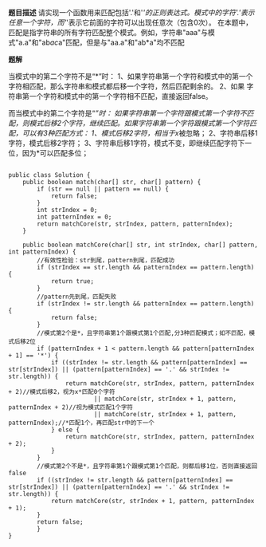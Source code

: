 **题目描述**
请实现一个函数用来匹配包括'.'和'*'的正则表达式。模式中的字符'.'表示任意一个字符，而'*'表示它前面的字符可以出现任意次（包含0次）。 在本题中，匹配是指字符串的所有字符匹配整个模式。例如，字符串"aaa"与模式"a.a"和"ab*ac*a"匹配，但是与"aa.a"和"ab*a"均不匹配

**题解**


当模式中的第二个字符不是“*”时：
1、如果字符串第一个字符和模式中的第一个字符相匹配，那么字符串和模式都后移一个字符，然后匹配剩余的。
2、如果 字符串第一个字符和模式中的第一个字符相不匹配，直接返回false。

而当模式中的第二个字符是“*”时：
如果字符串第一个字符跟模式第一个字符不匹配，则模式后移2个字符，继续匹配。如果字符串第一个字符跟模式第一个字符匹配，可以有3种匹配方式：
1、模式后移2字符，相当于x*被忽略；
2、字符串后移1字符，模式后移2字符；
3、字符串后移1字符，模式不变，即继续匹配字符下一位，因为*可以匹配多位；

```

public class Solution {
    public boolean match(char[] str, char[] pattern) {
        if (str == null || pattern == null) {
            return false;
        }
        int strIndex = 0;
        int patternIndex = 0;
        return matchCore(str, strIndex, pattern, patternIndex);
    }
  
    public boolean matchCore(char[] str, int strIndex, char[] pattern, int patternIndex) {
        //有效性检验：str到尾，pattern到尾，匹配成功
        if (strIndex == str.length && patternIndex == pattern.length) {
            return true;
        }
        //pattern先到尾，匹配失败
        if (strIndex != str.length && patternIndex == pattern.length) {
            return false;
        }
        //模式第2个是*，且字符串第1个跟模式第1个匹配,分3种匹配模式；如不匹配，模式后移2位
        if (patternIndex + 1 < pattern.length && pattern[patternIndex + 1] == '*') {
            if ((strIndex != str.length && pattern[patternIndex] == str[strIndex]) || (pattern[patternIndex] == '.' && strIndex != str.length)) {
                return matchCore(str, strIndex, pattern, patternIndex + 2)//模式后移2，视为x*匹配0个字符
                        || matchCore(str, strIndex + 1, pattern, patternIndex + 2)//视为模式匹配1个字符
                        || matchCore(str, strIndex + 1, pattern, patternIndex);//*匹配1个，再匹配str中的下一个
            } else {
                return matchCore(str, strIndex, pattern, patternIndex + 2);
            }
        }
        //模式第2个不是*，且字符串第1个跟模式第1个匹配，则都后移1位，否则直接返回false
        if ((strIndex != str.length && pattern[patternIndex] == str[strIndex]) || (pattern[patternIndex] == '.' && strIndex != str.length)) {
            return matchCore(str, strIndex + 1, pattern, patternIndex + 1);
        }
        return false;
        }
}
```
